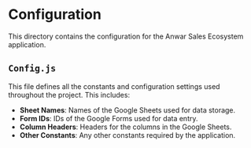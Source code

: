 # Configuration

This directory contains the configuration for the Anwar Sales Ecosystem application.

## `Config.js`

This file defines all the constants and configuration settings used throughout the project. This includes:

- **Sheet Names**: Names of the Google Sheets used for data storage.
- **Form IDs**: IDs of the Google Forms used for data entry.
- **Column Headers**: Headers for the columns in the Google Sheets.
- **Other Constants**: Any other constants required by the application.